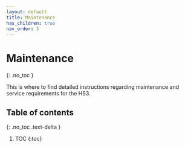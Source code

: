 ```yaml
---
layout: default
title: Maintenance
has_children: true
nav_order: 3
---
```


# Maintenance
{: .no_toc }

This is where to find detailed instructions regarding maintenance and service requirements for the HS3.

## Table of contents
{: .no_toc .text-delta }

1. TOC
{:toc}
